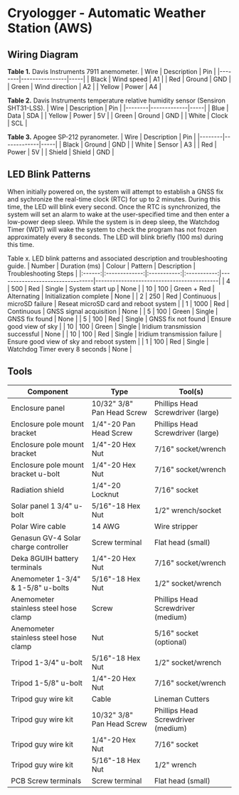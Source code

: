 # Cryologger - Automatic Weather Station (AWS)


## Wiring Diagram

**Table 1.** Davis Instruments 7911 anemometer.
| Wire   | Description    | Pin |
|--------|----------------|-----|
| Black  | Wind speed     | A1  |
| Red    | Ground         | GND |
| Green  | Wind direction | A2  |
| Yellow | Power          | A4  |

**Table 2.** Davis Instruments temperature relative humidity sensor (Sensiron SHT31-LSS).
| Wire   | Description | Pin |
|--------|-------------|-----|
| Blue   | Data        | SDA |
| Yellow | Power       | 5V  |
| Green  | Ground      | GND |
| White  | Clock       | SCL |

**Table 3.** Apogee SP-212 pyranometer.
| Wire   | Description | Pin |
|--------|-------------|-----|
| Black  | Ground      | GND |
| White  | Sensor      | A3  |
| Red    | Power       | 5V  |
| Shield | Shield      | GND |


## LED Blink Patterns

When initially powered on, the system will attempt to establish a GNSS fix and sychronize the real-time clock (RTC) for up to 2 minutes. During this time, the LED will blink every second. Once the RTC is synchronized, the system will set an alarm to wake at the user-specified time and then enter a low-power deep sleep. While the system is in deep sleep, the Watchdog Timer (WDT) will wake the system to check the program has not frozen approximately every 8 seconds. The LED will blink briefly (100 ms) during this time.

Table x. LED blink patterns and associated description and troubleshooting guide.
| Number | Duration (ms) |    Colour   |   Pattern   | Description                     | Troubleshooting Steps                     |
|:------:|:-------------:|:-----------:|:-----------:|---------------------------------|-------------------------------------------|
|    4   |      500      |     Red     |   Single    | System start up                 | None                                      |
|   10   |      100      | Green + Red | Alternating | Initialization complete         | None                                      |
|    2   |      250      |     Red     |  Continuous | microSD failure                 | Reseat microSD card and reboot system     |
|    1   |      1000     |     Red     |  Continuous | GNSS signal acquisition         | None                                      |
|    5   |      100      |    Green    |   Single    | GNSS fix found                  | None                                      |
|    5   |      100      |     Red     |   Single    | GNSS fix not found              | Ensure good view of sky                   |
|   10   |      100      |    Green    |   Single    | Iridium transmission successful | None                                      |
|   10   |      100      |     Red     |   Single    | Iridium transmission failure    | Ensure good view of sky and reboot system |
|    1   |      100      |     Red     |   Single    | Watchdog Timer every 8 seconds  | None                                      |


## Tools
| Component                             	| Type                       	| Tool(s)                             	|
|---------------------------------------	|----------------------------	|-------------------------------------	|
| Enclosure panel                       	| 10/32" 3/8" Pan Head Screw 	| Phillips Head Screwdriver (large)   	|
| Enclosure pole mount bracket          	| 1/4"-20 Pan Head Screw     	| Phillips Head Screwdriver (large)   	|
| Enclosure pole mount bracket          	| 1/4"-20 Hex Nut            	| 7/16" socket/wrench                 	|
| Enclosure pole mount bracket u-bolt   	| 1/4"-20 Hex Nut            	| 7/16" socket/wrench                 	|
| Radiation shield                      	| 1/4"-20 Locknut            	| 7/16" socket                        	|
| Solar panel 1 3/4" u-bolt             	| 5/16"-18 Hex Nut           	| 1/2" wrench/socket                  	|
| Polar Wire cable                      	| 14 AWG                     	| Wire stripper                       	|
| Genasun GV-4 Solar charge controller  	| Screw terminal             	| Flat head (small)                   	|
| Deka 8GUIH battery terminals          	| 1/4"-20 Hex Nut            	| 7/16" socket/wrench                 	|
| Anemometer 1-3/4" & 1-5/8" u-bolts    	| 5/16"-18 Hex Nut           	| 1/2" socket/wrench                  	|
| Anemometer stainless steel hose clamp 	| Screw                      	| Phillips Head Screwdriver  (medium) 	|
| Anemometer stainless steel hose clamp 	| Nut                        	| 5/16" socket (optional)             	|
| Tripod 1-3/4" u-bolt                  	| 5/16"-18 Hex Nut           	| 1/2" socket/wrench                  	|
| Tripod 1-5/8" u-bolt                  	| 1/4"-20 Hex Nut            	| 7/16" socket/wrench                 	|
| Tripod guy wire kit                   	| Cable                      	| Lineman Cutters                     	|
| Tripod guy wire kit                   	| 10/32" 3/8" Pan Head Screw 	| Phillips Head Screwdriver (medium)  	|
| Tripod guy wire kit                   	| 1/4"-20 Hex Nut            	| 7/16" socket                        	|
| Tripod guy wire kit                   	| 5/16"-18 Hex Nut           	| 1/2" wrench                         	|
| PCB Screw terminals                   	| Screw terminal             	| Flat head (small)                   	|

